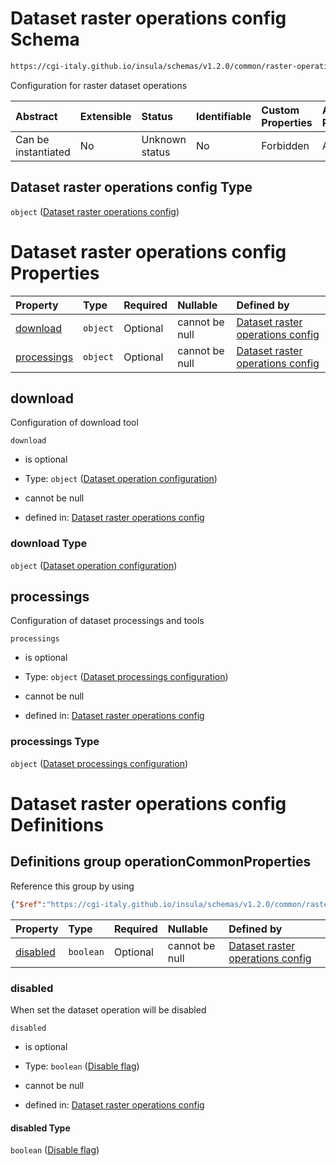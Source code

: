 # Dataset raster operations config Schema

```txt
https://cgi-italy.github.io/insula/schemas/v1.2.0/common/raster-operations-config.schema.json
```

Configuration for raster dataset operations

| Abstract            | Extensible | Status         | Identifiable | Custom Properties | Additional Properties | Access Restrictions | Defined In                                                                                                         |
| :------------------ | :--------- | :------------- | :----------- | :---------------- | :-------------------- | :------------------ | :----------------------------------------------------------------------------------------------------------------- |
| Can be instantiated | No         | Unknown status | No           | Forbidden         | Allowed               | none                | [raster-operations-config.schema.json](schemas/common/raster-operations-config.schema.json) |

## Dataset raster operations config Type

`object` ([Dataset raster operations config](raster-operations-config.md))

# Dataset raster operations config Properties

| Property                    | Type     | Required | Nullable       | Defined by                                                                                                                                                                                                                           |
| :-------------------------- | :------- | :------- | :------------- | :----------------------------------------------------------------------------------------------------------------------------------------------------------------------------------------------------------------------------------- |
| [download](#download)       | `object` | Optional | cannot be null | [Dataset raster operations config](raster-operations-config-defs-dataset-operation-configuration.md)            |
| [processings](#processings) | `object` | Optional | cannot be null | [Dataset raster operations config](raster-operations-config-properties-dataset-processings-configuration.md) |

## download

Configuration of download tool

`download`

* is optional

* Type: `object` ([Dataset operation configuration](raster-operations-config-defs-dataset-operation-configuration.md))

* cannot be null

* defined in: [Dataset raster operations config](raster-operations-config-defs-dataset-operation-configuration.md)

### download Type

`object` ([Dataset operation configuration](raster-operations-config-defs-dataset-operation-configuration.md))

## processings

Configuration of dataset processings and tools

`processings`

* is optional

* Type: `object` ([Dataset processings configuration](raster-operations-config-properties-dataset-processings-configuration.md))

* cannot be null

* defined in: [Dataset raster operations config](raster-operations-config-properties-dataset-processings-configuration.md)

### processings Type

`object` ([Dataset processings configuration](raster-operations-config-properties-dataset-processings-configuration.md))

# Dataset raster operations config Definitions

## Definitions group operationCommonProperties

Reference this group by using

```json
{"$ref":"https://cgi-italy.github.io/insula/schemas/v1.2.0/common/raster-operations-config.schema.json#/$defs/operationCommonProperties"}
```

| Property              | Type      | Required | Nullable       | Defined by                                                                                                                                                                                                                                                                        |
| :-------------------- | :-------- | :------- | :------------- | :-------------------------------------------------------------------------------------------------------------------------------------------------------------------------------------------------------------------------------------------------------------------------------- |
| [disabled](#disabled) | `boolean` | Optional | cannot be null | [Dataset raster operations config](raster-operations-config-defs-dataset-operation-configuration-properties-disable-flag.md) |

### disabled

When set the dataset operation will be disabled

`disabled`

* is optional

* Type: `boolean` ([Disable flag](raster-operations-config-defs-dataset-operation-configuration-properties-disable-flag.md))

* cannot be null

* defined in: [Dataset raster operations config](raster-operations-config-defs-dataset-operation-configuration-properties-disable-flag.md)

#### disabled Type

`boolean` ([Disable flag](raster-operations-config-defs-dataset-operation-configuration-properties-disable-flag.md))
